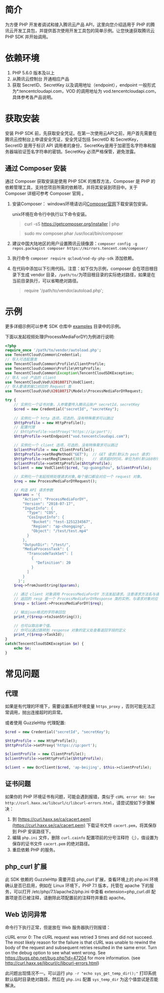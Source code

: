 # 简介
为方便 PHP 开发者调试和接入腾讯云产品 API，这里向您介绍适用于 PHP 的腾讯云开发工具包，并提供首次使用开发工具包的简单示例。让您快速获取腾讯云 PHP SDK 并开始调用。
# 依赖环境
1. PHP 5.6.0 版本及以上
2. 从腾讯云控制台 开通相应产品
3. 获取 SecretID、SecretKey 以及调用地址（endpoint），endpoint 一般形式为*.tencentcloudapi.com，VOD 的调用地址为 vod.tencentcloudapi.com，具体参考各产品说明。

# 获取安装
安装 PHP SDK 前，先获取安全凭证。在第一次使用云API之前，用户首先需要在腾讯云控制台上申请安全凭证，安全凭证包括 SecretID 和 SecretKey， SecretID 是用于标识 API 调用者的身份，SecretKey是用于加密签名字符串和服务器端验证签名字符串的密钥。SecretKey 必须严格保管，避免泄露。
## 通过 Composer 安装
通过 Composer 获取安装是使用 PHP SDK 的推荐方法，Composer 是 PHP 的依赖管理工具，支持您项目所需的依赖项，并将其安装到项目中。关于 Composer 详细可参考 Composer 官网 。
1. 安装Composer：
    windows环境请访问[Composer官网](https://getcomposer.org/download/)下载安装包安装。
    
    unix环境在命令行中执行以下命令安装。
    > curl -sS https://getcomposer.org/installer | php

    > sudo mv composer.phar /usr/local/bin/composer
2. 建议中国大陆地区的用户设置腾讯云镜像源：`composer config -g repos.packagist composer https://mirrors.tencent.com/composer/`
3. 执行命令 `composer require qcloud/vod-dy-php-sdk` 添加依赖。
4. 在代码中添加以下引用代码。注意：如下仅为示例，composer 会在项目根目录下生成 vendor 目录，`/path/to/`为项目根目录的实际绝对路径，如果是在当前目录执行，可以省略绝对路径。
    
    > require '/path/to/vendor/autoload.php';

# 示例

更多详细示例可以参考 SDK 仓库中 [examples](https://github.com/tencentyun/vod-dy-php-sdk/tree/master/examples) 目录中的示例。

下面以发起视频处理(ProcessMediaForDY)为例进行说明:

```php
<?php
require_once '/path/to/vendor/autoload.php';
use TencentCloud\Common\Credential;
// 导入可选配置类
use TencentCloud\Common\Profile\ClientProfile;
use TencentCloud\Common\Profile\HttpProfile;
use TencentCloud\Common\Exception\TencentCloudSDKException;
// 导入 vod 产品的 client
use TencentCloud\Vod\V20180717\VodClient;
// 导入要请求接口对应的 Request 类
use TencentCloud\Vod\V20180717\Models\ProcessMediaForDYRequest;

try {
    // 实例化一个证书对象，入参需要传入腾讯云账户 secretId，secretKey
    $cred = new Credential("secretId", "secretKey");
   
    // 实例化一个 http 选项，可选的，没有特殊需求可以跳过
    $httpProfile = new HttpProfile();
    // 配置代理
    // $httpProfile->setProxy("https://ip:port");
    $httpProfile->setEndpoint("vod.tencentcloudapi.com");

    // 实例化一个 client 选项，可选的，没有特殊需求可以跳过
    $clientProfile = new ClientProfile();
    $httpProfile->setReqMethod("GET");  // GET 请求(默认为 post 请求)
    $httpProfile->setReqTimeout(30);    // 请求超时时间，单位为秒(默认60秒)
    $clientProfile->setHttpProfile($httpProfile);
    $client = new VodClient($cred, "ap-guangzhou", $clientProfile);

    // 实例化一个发起视频处理请求对象,每个接口都会对应一个 request 对象。
    $req = new ProcessMediaForDYRequest();

    // 构造 API 请求参数
    $params = '{
        "Action": "ProcessMediaForDY",
        "Version": "2018-07-17",
        "InputInfo": {
          "Type": "COS",
          "CosInputInfo": {
            "Bucket": "test-1251234567",
            "Region": "ap-chongqing",
            "Object": "/test/test.mp4"
          }
        },
        "OutputDir": "/test/",
        "MediaProcessTask": {
          "TranscodeTaskSet": [
            {
              "Definition": 20
            }
          ]
        }
      }';
    $req->fromJsonString($params);

    // 通过 client 对象调用 ProcessMediaForDY 方法发起请求。注意请求方法名与请求对象是对应的
    // 返回的 resp 是一个 ProcessMediaForDYResponse 类的实例，与请求对象对应
    $resp = $client->ProcessMediaForDY($req);

    // 输出json格式的字符串回包
    print_r($resp->toJsonString());

    // 也可以取出单个值。
    // 你可以通过跳转到 response 对象的定义处查看返回字段的定义
    print_r($resp->TaskId);
}
catch(TencentCloudSDKException $e) {
    echo $e;
}
```

# 常见问题

## 代理

如果是有代理的环境下，需要设置系统环境变量 `https_proxy` ，否则可能无法正常调用，抛出连接超时的异常。

或者使用 GuzzleHttp 代理配置:
```php
$cred = new Credential("secretId", "secretKey");

$httpProfile = new HttpProfile();
$httpProfile->setProxy('https://ip:port');

$clientProfile = new ClientProfile();
$clientProfile->setHttpProfile($httpProfile);

$client = new OcrClient($cred, 'ap-beijing', $this->clientProfile);
```

## 证书问题

如果你的 PHP 环境证书有问题，可能会遇到报错，类似于 `cURL error 60: See http://curl.haxx.se/libcurl/c/libcurl-errors.html`，请尝试按如下步骤解决：

1. 到 [https://curl.haxx.se/ca/cacert.pem](https://curl.haxx.se/ca/cacert.pem) 下载证书文件 `cacert.pem`，将其保存到 PHP 安装路径下。
2. 编辑 `php.ini` 文件，删除 `curl.cainfo` 配置项前的分号注释符（;），值设置为保存的证书文件 `cacert.pem` 的绝对路径。
3. 重启依赖 PHP 的服务。

## php_curl 扩展

此 SDK 依赖的 GuzzleHttp 需要开启 php_curl 扩展，查看环境上的 php.ini 环境确认是否已启用，例如在 Linux 环境下，PHP 7.1 版本，托管在 apache 下的服务，可以打开 /etc/php/7.1/apache2/php.ini 中查看 extension=php_curl.dll 配置项是否已被注释，请删除此项配置前的注释符并重启 apache。

## Web 访问异常

命令行下执行正常，但是放在 Web 服务器执行则报错：

cURL error 0: The cURL request was retried 3 times and did not succeed. The most likely reason for the failure is that cURL was unable to rewind the body of the request and subsequent retries resulted in the same error. Turn on the debug option to see what went wrong. See https://bugs.php.net/bug.php?id=47204 for more information. (see http://curl.haxx.se/libcurl/c/libcurl-errors.html)

此问题出现情况不一。可以运行 `php -r "echo sys_get_temp_dir();"` 打印系统默认临时目录绝对路径，然后在 `php.ini` 配置 `sys_temp_dir` 为这个值尝试是否能解决。
